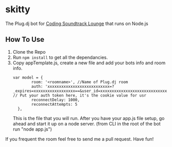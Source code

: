 skitty
======
The Plug.dj bot for [Coding Soundtrack Lounge](http://plug.dj/coding-soundtrack-lounge/) that runs on Node.js

## How To Use

1. Clone the Repo
2. Run ```npm install``` to get all the dependancies.
3. Copy appTemplate.js, create a new file and add your bots info and room info.
    ```
    var model = {
            room: '<roomname>', //Name of Plug.dj room
            auth: 'xxxxxxxxxxxxxxxxxxxxxxxxxxx=?_expires=xxxxxxxxxxxxxxxxxx==&user_id=xxxxxxxxxxxxxxxxxxxxxxxxxxxxxxxxxxxxxxxxxxx=', // Put your auth token here, it's the cookie value for usr
            reconnectDelay: 1000,
            reconnectAttempts: 5
      },
    ```
    This is the file that you will run.
    After you have your app.js file setup, go ahead and start it up on a node server. (from CLI in the root of the bot run "node app.js")

If you frequent the room feel free to send me a pull request.
Have fun!
